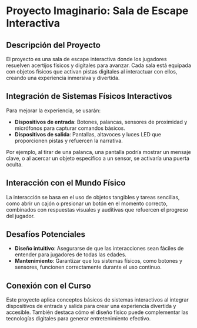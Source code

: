 # Proyecto Imaginario: Sala de Escape Interactiva  

## Descripción del Proyecto  
El proyecto es una sala de escape interactiva donde los jugadores resuelven acertijos físicos y digitales para avanzar. Cada sala está equipada con objetos físicos que activan pistas digitales al interactuar con ellos, creando una experiencia inmersiva y divertida.  

## Integración de Sistemas Físicos Interactivos  
Para mejorar la experiencia, se usarán:  
- **Dispositivos de entrada**: Botones, palancas, sensores de proximidad y micrófonos para capturar comandos básicos.  
- **Dispositivos de salida**: Pantallas, altavoces y luces LED que proporcionen pistas y refuercen la narrativa.  

Por ejemplo, al tirar de una palanca, una pantalla podría mostrar un mensaje clave, o al acercar un objeto específico a un sensor, se activaría una puerta oculta.  

## Interacción con el Mundo Físico  
La interacción se basa en el uso de objetos tangibles y tareas sencillas, como abrir un cajón o presionar un botón en el momento correcto, combinados con respuestas visuales y auditivas que refuercen el progreso del jugador.  

## Desafíos Potenciales  
- **Diseño intuitivo**: Asegurarse de que las interacciones sean fáciles de entender para jugadores de todas las edades.  
- **Mantenimiento**: Garantizar que los sistemas físicos, como botones y sensores, funcionen correctamente durante el uso continuo.  

## Conexión con el Curso  
Este proyecto aplica conceptos básicos de sistemas interactivos al integrar dispositivos de entrada y salida para crear una experiencia divertida y accesible. También destaca cómo el diseño físico puede complementar las tecnologías digitales para generar entretenimiento efectivo.  
